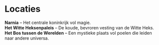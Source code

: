 # Locaties

**Narnia** – Het centrale koninkrijk vol magie.  
**Het Witte Heksenpaleis** – De koude, bevroren vesting van de Witte Heks.  
**Het Bos tussen de Werelden** – Een mystieke plaats vol poelen die leiden naar andere universa.

